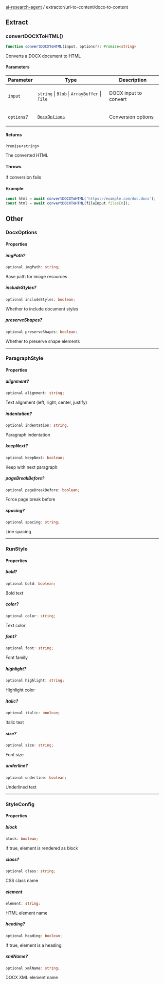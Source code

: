 [ai-research-agent](../../index.md) / extractor/url-to-content/docx-to-content

## Extract

### convertDOCXToHTML()

```ts
function convertDOCXToHTML(input, options?): Promise<string>
```

Converts a DOCX document to HTML

#### Parameters

<table>
<thead>
<tr>
<th>Parameter</th>
<th>Type</th>
<th>Description</th>
</tr>
</thead>
<tbody>
<tr>
<td>

`input`

</td>
<td>

`string` \| `Blob` \| `ArrayBuffer` \| `File`

</td>
<td>

DOCX input to convert

</td>
</tr>
<tr>
<td>

`options`?

</td>
<td>

[`DocxOptions`](docx-to-content.md#docxoptions)

</td>
<td>

Conversion options

</td>
</tr>
</tbody>
</table>

#### Returns

`Promise`&lt;`string`&gt;

The converted HTML

#### Throws

If conversion fails

#### Example

```ts
const html = await convertDOCXToHTML('https://example.com/doc.docx');
const html = await convertDOCXToHTML(fileInput.files[0]);
```

## Other

### DocxOptions

#### Properties

##### imgPath?

```ts
optional imgPath: string;
```

Base path for image resources

##### includeStyles?

```ts
optional includeStyles: boolean;
```

Whether to include document styles

##### preserveShapes?

```ts
optional preserveShapes: boolean;
```

Whether to preserve shape elements

***

### ParagraphStyle

#### Properties

##### alignment?

```ts
optional alignment: string;
```

Text alignment (left, right, center, justify)

##### indentation?

```ts
optional indentation: string;
```

Paragraph indentation

##### keepNext?

```ts
optional keepNext: boolean;
```

Keep with next paragraph

##### pageBreakBefore?

```ts
optional pageBreakBefore: boolean;
```

Force page break before

##### spacing?

```ts
optional spacing: string;
```

Line spacing

***

### RunStyle

#### Properties

##### bold?

```ts
optional bold: boolean;
```

Bold text

##### color?

```ts
optional color: string;
```

Text color

##### font?

```ts
optional font: string;
```

Font family

##### highlight?

```ts
optional highlight: string;
```

Highlight color

##### italic?

```ts
optional italic: boolean;
```

Italic text

##### size?

```ts
optional size: string;
```

Font size

##### underline?

```ts
optional underline: boolean;
```

Underlined text

***

### StyleConfig

#### Properties

##### block

```ts
block: boolean;
```

If true, element is rendered as block

##### class?

```ts
optional class: string;
```

CSS class name

##### element

```ts
element: string;
```

HTML element name

##### heading?

```ts
optional heading: boolean;
```

If true, element is a heading

##### xmlName?

```ts
optional xmlName: string;
```

DOCX XML element name
